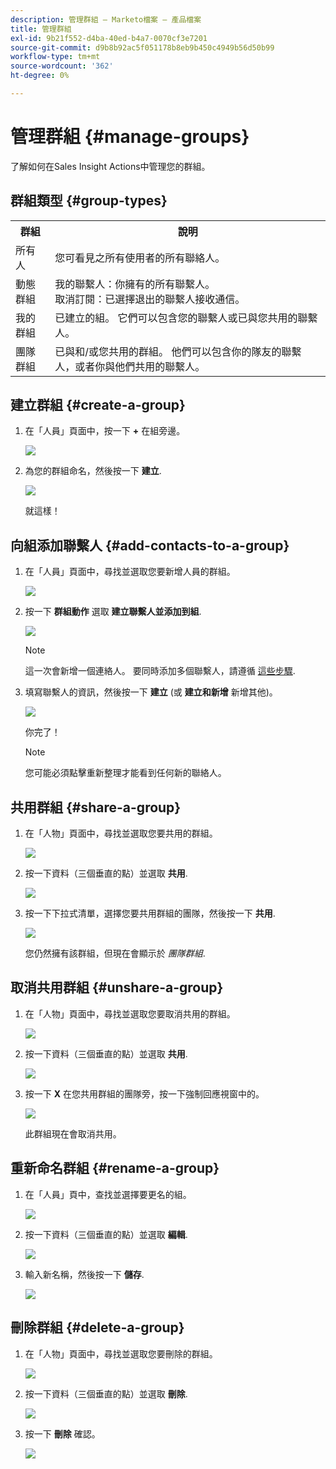 ```yaml
---
description: 管理群組 — Marketo檔案 — 產品檔案
title: 管理群組
exl-id: 9b21f552-d4ba-40ed-b4a7-0070cf3e7201
source-git-commit: d9b8b92ac5f051178b8eb9b450c4949b56d50b99
workflow-type: tm+mt
source-wordcount: '362'
ht-degree: 0%

---
```


# 管理群組 {#manage-groups}

了解如何在Sales Insight Actions中管理您的群組。

## 群組類型 {#group-types}

<table> 
 <colgroup> 
  <col> 
  <col> 
 </colgroup> 
 <tbody> 
  <tr> 
   <th>群組</th> 
   <th>說明</th> 
  </tr> 
  <tr> 
   <td>所有人</td> 
   <td>您可看見之所有使用者的所有聯絡人。</td> 
  </tr> 
  <tr> 
   <td>動態群組</td> 
   <td>我的聯繫人：你擁有的所有聯繫人。<br>取消訂閱：已選擇退出的聯繫人接收通信。</td> 
  </tr> 
  <tr> 
   <td>我的群組</td> 
   <td>已建立的組。 它們可以包含您的聯繫人或已與您共用的聯繫人。</td> 
  </tr> 
  <tr> 
   <td>團隊群組</td> 
   <td>已與和/或您共用的群組。 他們可以包含你的隊友的聯繫人，或者你與他們共用的聯繫人。</td> 
  </tr> 
 </tbody> 
</table>

## 建立群組 {#create-a-group}

1. 在「人員」頁面中，按一下 **+** 在組旁邊。

   ![](assets/manage-groups-1.png)

1. 為您的群組命名，然後按一下 **建立**.

   ![](assets/manage-groups-2.png)

   就這樣！

## 向組添加聯繫人 {#add-contacts-to-a-group}

1. 在「人員」頁面中，尋找並選取您要新增人員的群組。

   ![](assets/manage-groups-3.png)

1. 按一下 **群組動作** 選取 **建立聯繫人並添加到組**.

   ![](assets/manage-groups-4.png)

   >[!NOTE]
   >
   >這一次會新增一個連絡人。 要同時添加多個聯繫人，請遵循 [這些步驟](/help/marketo/product-docs/marketo-sales-insight/actions/people/managing-contacts/import-contacts-via-csv.md).

1. 填寫聯繫人的資訊，然後按一下 **建立** (或 **建立和新增** 新增其他)。

   ![](assets/manage-groups-5.png)

   你完了！

   >[!NOTE]
   >
   >您可能必須點擊重新整理才能看到任何新的聯絡人。

## 共用群組 {#share-a-group}

1. 在「人物」頁面中，尋找並選取您要共用的群組。

   ![](assets/manage-groups-6.png)

1. 按一下資料（三個垂直的點）並選取 **共用**.

   ![](assets/manage-groups-7.png)

1. 按一下下拉式清單，選擇您要共用群組的團隊，然後按一下 **共用**.

   ![](assets/manage-groups-8.png)

   您仍然擁有該群組，但現在會顯示於 _團隊群組_.

## 取消共用群組 {#unshare-a-group}

1. 在「人物」頁面中，尋找並選取您要取消共用的群組。

   ![](assets/manage-groups-9.png)

1. 按一下資料（三個垂直的點）並選取 **共用**.

   ![](assets/manage-groups-10.png)

1. 按一下 **X** 在您共用群組的團隊旁，按一下強制回應視窗中的。

   ![](assets/manage-groups-11.png)

   此群組現在會取消共用。

## 重新命名群組 {#rename-a-group}

1. 在「人員」頁中，查找並選擇要更名的組。

   ![](assets/manage-groups-12.png)

1. 按一下資料（三個垂直的點）並選取 **編輯**.

   ![](assets/manage-groups-13.png)

1. 輸入新名稱，然後按一下 **儲存**.

   ![](assets/manage-groups-14.png)

## 刪除群組 {#delete-a-group}

1. 在「人物」頁面中，尋找並選取您要刪除的群組。

   ![](assets/manage-groups-15.png)

1. 按一下資料（三個垂直的點）並選取 **刪除**.

   ![](assets/manage-groups-16.png)

1. 按一下 **刪除** 確認。

   ![](assets/manage-groups-17.png)
